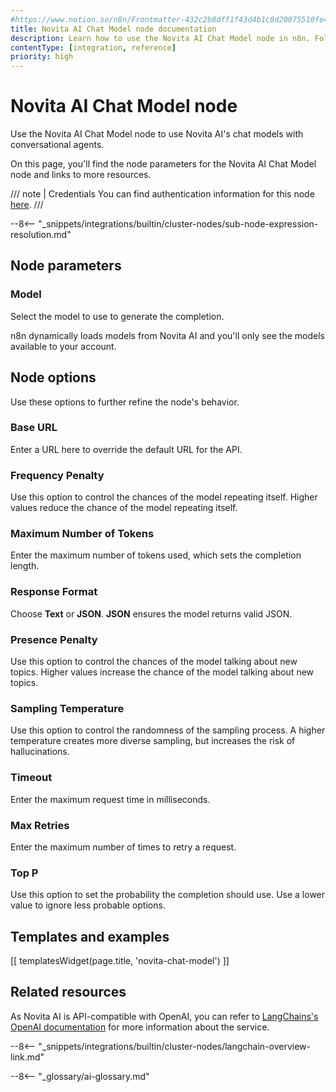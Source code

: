 ```yaml
---
#https://www.notion.so/n8n/Frontmatter-432c2b8dff1f43d4b1c8d20075510fe4
title: Novita AI Chat Model node documentation
description: Learn how to use the Novita AI Chat Model node in n8n. Follow technical documentation to integrate Novita AI Chat Model node into your workflows.
contentType: [integration, reference]
priority: high
---
```


# Novita AI Chat Model node

Use the Novita AI Chat Model node to use Novita AI's chat models with conversational agents.

On this page, you'll find the node parameters for the Novita AI Chat Model node and links to more resources.

/// note | Credentials
You can find authentication information for this node [here](/integrations/builtin/credentials/novita.md).
///

--8<-- "_snippets/integrations/builtin/cluster-nodes/sub-node-expression-resolution.md"

## Node parameters

### Model

Select the model to use to generate the completion.

n8n dynamically loads models from Novita AI and you'll only see the models available to your account.

## Node options

Use these options to further refine the node's behavior.

### Base URL

Enter a URL here to override the default URL for the API.

### Frequency Penalty

Use this option to control the chances of the model repeating itself. Higher values reduce the chance of the model repeating itself.

### Maximum Number of Tokens

Enter the maximum number of tokens used, which sets the completion length.

### Response Format

Choose **Text** or **JSON**. **JSON** ensures the model returns valid JSON.

### Presence Penalty

Use this option to control the chances of the model talking about new topics. Higher values increase the chance of the model talking about new topics.

### Sampling Temperature

Use this option to control the randomness of the sampling process. A higher temperature creates more diverse sampling, but increases the risk of hallucinations.

### Timeout

Enter the maximum request time in milliseconds.

### Max Retries

Enter the maximum number of times to retry a request.

### Top P

Use this option to set the probability the completion should use. Use a lower value to ignore less probable options. 

## Templates and examples

<!-- see https://www.notion.so/n8n/Pull-in-templates-for-the-integrations-pages-37c716837b804d30a33b47475f6e3780 -->
[[ templatesWidget(page.title, 'novita-chat-model') ]]

## Related resources

As Novita AI is API-compatible with OpenAI, you can refer to [LangChains's OpenAI documentation](https://js.langchain.com/docs/integrations/chat/openai/) for more information about the service.

--8<-- "_snippets/integrations/builtin/cluster-nodes/langchain-overview-link.md"

--8<-- "_glossary/ai-glossary.md"
